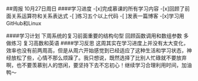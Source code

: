 ##周报
                                                   10月27日周日
####学习进度
-[x]完成慕课的所有学习内容
-[x]回顾了前面关系运算符和关系表达式
-[ ]练习五个以上代码
-[ ]发表一篇博客
-[x]学习用GitHub和Linux

####学习计划
下周系统的复习前面重要的结构句型
回顾函数调用和数组参数
多做练习
复习高数和英语
####学习反思
这周其实在学习进度上并没有太大变化，效率也没有前两周高，但是从周六开始感觉到已经适应了这种生活和学习状态，神经放松了些，心情不那么烦躁了。我只想说，既然选择了比别人忙碌就不要放弃啊，也不要羡慕别人的悠闲，要坚持下去不忘初心！继续学习合理利用时间，加油鸭～